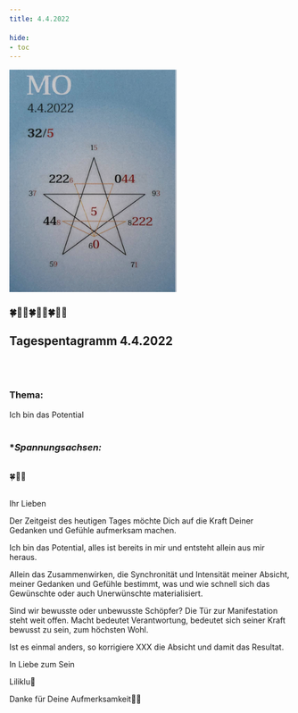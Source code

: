 ```yaml
---
title: 4.4.2022

hide:
- toc
---
```



<style>
img {
  width: 300px;
  max-width: 99%
}
</style>

![](../img/2022-04-04.png)
### 🍀🦋💚🍀🦋💚🍀🦋💚

## **Tagespentagramm 4.4.2022**
<br><br>
### **Thema:**
Ich bin das Potential
<br><br>

### **Spannungsachsen:*  
<br>
🍀🦋💚
<br><br>

Ihr Lieben

Der Zeitgeist des heutigen Tages möchte Dich auf die Kraft Deiner Gedanken und Gefühle aufmerksam machen.

Ich bin das Potential, alles ist bereits in mir und entsteht allein aus mir heraus.

Allein das Zusammenwirken, die Synchronität und Intensität meiner Absicht, meiner Gedanken und Gefühle bestimmt, was und wie schnell sich das Gewünschte oder auch Unerwünschte materialisiert.

Sind wir bewusste oder unbewusste Schöpfer? Die Tür zur Manifestation steht weit offen. Macht bedeutet Verantwortung, bedeutet sich seiner Kraft bewusst zu sein, zum höchsten Wohl.

Ist es einmal anders, so korrigiere XXX die Absicht und damit das Resultat.

In Liebe zum Sein

Liliklu🦋

Danke für Deine Aufmerksamkeit🙏💕
